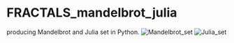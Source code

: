 # FRACTALS_mandelbrot_julia
producing Mandelbrot and Julia set in Python.
![Mandelbrot_set](https://user-images.githubusercontent.com/68763259/112072010-da48dd00-8b68-11eb-95e0-8bef2d732752.png)
![Julia_set](https://user-images.githubusercontent.com/68763259/112072014-db7a0a00-8b68-11eb-8185-60db5c28bad0.png)
